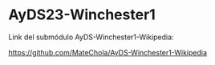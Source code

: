 # AyDS23-Winchester1

Link del submódulo AyDS-Winchester1-Wikipedia:

https://github.com/MateChola/AyDS-Winchester1-Wikipedia
